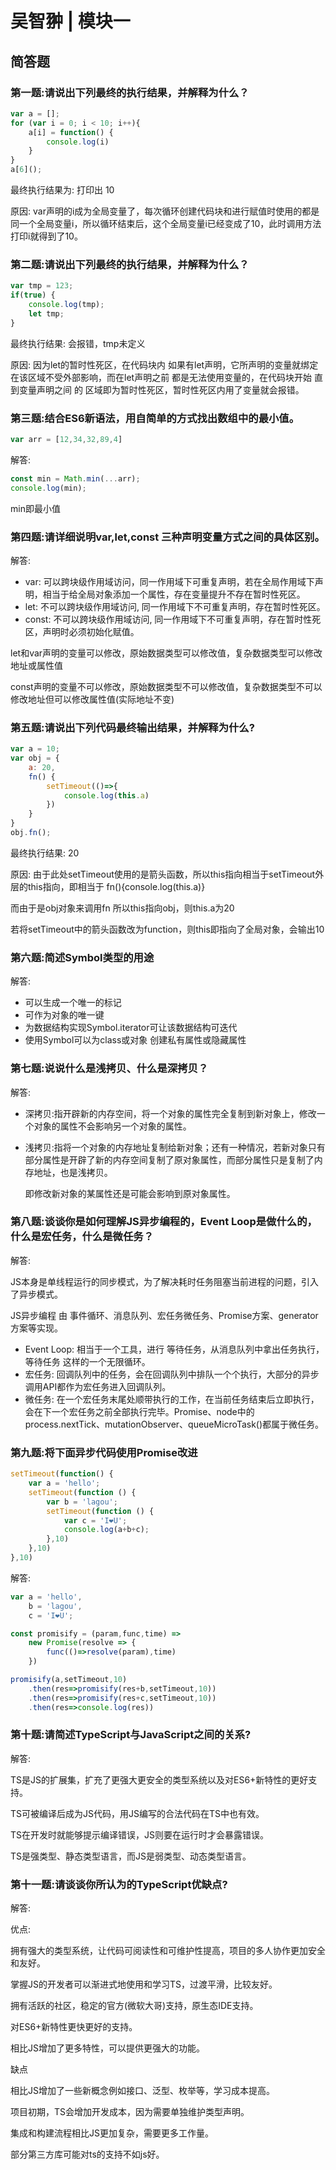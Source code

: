 # 吴智翀 | 模块一

## 简答题


### 第一题:请说出下列最终的执行结果，并解释为什么？

```js
var a = [];
for (var i = 0; i < 10; i++){
    a[i] = function() {
        console.log(i)
    }
}
a[6]();
```

最终执行结果为: 打印出 10

原因: var声明的i成为全局变量了，每次循环创建代码块和进行赋值时使用的都是同一个全局变量i，所以循环结束后，这个全局变量i已经变成了10，此时调用方法打印i就得到了10。



### 第二题:请说出下列最终的执行结果，并解释为什么？

```js
var tmp = 123;
if(true) {
    console.log(tmp);
    let tmp;
}
```

最终执行结果: 会报错，tmp未定义

原因: 因为let的暂时性死区，在代码块内 如果有let声明，它所声明的变量就绑定在该区域不受外部影响，而在let声明之前 都是无法使用变量的，在代码块开始 直到变量声明之间 的 区域即为暂时性死区，暂时性死区内用了变量就会报错。



### 第三题:结合ES6新语法，用自简单的方式找出数组中的最小值。

```js
var arr = [12,34,32,89,4]
```

解答:

```js
const min = Math.min(...arr);
console.log(min);
```

min即最小值



### 第四题:请详细说明var,let,const 三种声明变量方式之间的具体区别。

解答:

- var: 可以跨块级作用域访问，同一作用域下可重复声明，若在全局作用域下声明，相当于给全局对象添加一个属性，存在变量提升不存在暂时性死区。
- let: 不可以跨块级作用域访问, 同一作用域下不可重复声明，存在暂时性死区。
- const: 不可以跨块级作用域访问, 同一作用域下不可重复声明，存在暂时性死区，声明时必须初始化赋值。

let和var声明的变量可以修改，原始数据类型可以修改值，复杂数据类型可以修改地址或属性值

const声明的变量不可以修改，原始数据类型不可以修改值，复杂数据类型不可以修改地址但可以修改属性值(实际地址不变)



### 第五题:请说出下列代码最终输出结果，并解释为什么?

```js
var a = 10;
var obj = {
    a: 20,
    fn() {
        setTimeout(()=>{
            console.log(this.a)
        })
    }
}
obj.fn();
```

最终执行结果: 20

原因: 由于此处setTimeout使用的是箭头函数，所以this指向相当于setTimeout外层的this指向，即相当于 fn(){console.log(this.a)}

而由于是obj对象来调用fn 所以this指向obj，则this.a为20

若将setTimeout中的箭头函数改为function，则this即指向了全局对象，会输出10



### 第六题:简述Symbol类型的用途

解答:

- 可以生成一个唯一的标记
- 可作为对象的唯一键
- 为数据结构实现Symbol.iterator可让该数据结构可迭代
- 使用Symbol可以为class或对象 创建私有属性或隐藏属性



### 第七题:说说什么是浅拷贝、什么是深拷贝？

解答:

- 深拷贝:指开辟新的内存空间，将一个对象的属性完全复制到新对象上，修改一个对象的属性不会影响另一个对象的属性。

- 浅拷贝:指将一个对象的内存地址复制给新对象；还有一种情况，若新对象只有部分属性是开辟了新的内存空间复制了原对象属性，而部分属性只是复制了内存地址，也是浅拷贝。

  即修改新对象的某属性还是可能会影响到原对象属性。



### 第八题:谈谈你是如何理解JS异步编程的，Event Loop是做什么的，什么是宏任务，什么是微任务？

解答:

JS本身是单线程运行的同步模式，为了解决耗时任务阻塞当前进程的问题，引入了异步模式。

JS异步编程 由 事件循环、消息队列、宏任务微任务、Promise方案、generator方案等实现。



- Event Loop: 相当于一个工具，进行 等待任务，从消息队列中拿出任务执行，等待任务 这样的一个无限循环。
- 宏任务: 回调队列中的任务，会在回调队列中排队一个个执行，大部分的异步调用API都作为宏任务进入回调队列。
- 微任务: 在一个宏任务末尾处顺带执行的工作，在当前任务结束后立即执行，会在下一个宏任务之前全部执行完毕。Promise、node中的process.nextTick、mutationObserver、queueMicroTask()都属于微任务。



### 第九题:将下面异步代码使用Promise改进

```js
setTimeout(function() {
    var a = 'hello';
    setTimeout(function () {
        var b = 'lagou';
        setTimeout(function () {
            var c = 'I❤️U';
            console.log(a+b+c);
        },10)
    },10)
},10)
```



解答:

```js
var a = 'hello',
    b = 'lagou',
    c = 'I❤️U';

const promisify = (param,func,time) =>
	new Promise(resolve => {
		func(()=>resolve(param),time)
	})

promisify(a,setTimeout,10)
	.then(res=>promisify(res+b,setTimeout,10))
	.then(res=>promisify(res+c,setTimeout,10))
	.then(res=>console.log(res))
```



### 第十题:请简述TypeScript与JavaScript之间的关系?

解答:

TS是JS的扩展集，扩充了更强大更安全的类型系统以及对ES6+新特性的更好支持。

TS可被编译后成为JS代码，用JS编写的合法代码在TS中也有效。

TS在开发时就能够提示编译错误，JS则要在运行时才会暴露错误。

TS是强类型、静态类型语言，而JS是弱类型、动态类型语言。





### 第十一题:请谈谈你所认为的TypeScript优缺点?

解答:

优点:

拥有强大的类型系统，让代码可阅读性和可维护性提高，项目的多人协作更加安全和友好。

掌握JS的开发者可以渐进式地使用和学习TS，过渡平滑，比较友好。

拥有活跃的社区，稳定的官方(微软大哥)支持，原生态IDE支持。

对ES6+新特性更快更好的支持。

相比JS增加了更多特性，可以提供更强大的功能。



缺点

相比JS增加了一些新概念例如接口、泛型、枚举等，学习成本提高。

项目初期，TS会增加开发成本，因为需要单独维护类型声明。

集成和构建流程相比JS更加复杂，需要更多工作量。

部分第三方库可能对ts的支持不如js好。




